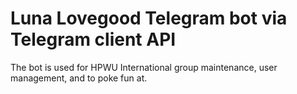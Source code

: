 # Luna Lovegood Telegram bot via Telegram client API
The bot is used for HPWU International group maintenance, user management, and to poke fun at.
